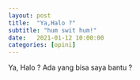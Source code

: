 ```yaml
---
layout: post
title:  "Ya,Halo ?"
subtitle: "hum swit hum!"
date:   2021-01-12 10:00:00
categories: [opini]
---
```

Ya, Halo ? 
Ada yang bisa saya bantu ?
